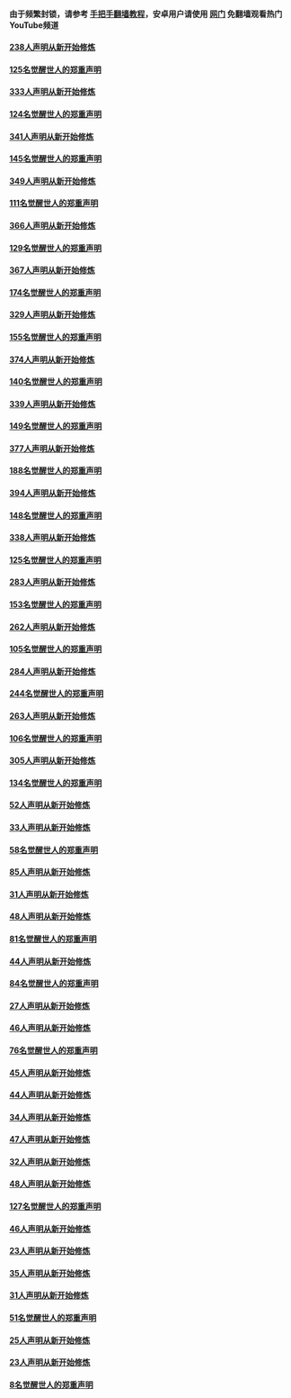 #### 由于频繁封锁，请参考 [手把手翻墙教程](https://github.com/gfw-breaker/guides/wiki/)，安卓用户请使用 [网门](https://github.com/gfw-breaker/nogfw/blob/master/dl.md?t=07120400) 免翻墙观看热门YouTube频道 

#### [238人声明从新开始修炼](../pages/91/427767.md?t=07120400) 

#### [125名觉醒世人的郑重声明](../pages/91/427766.md?t=07120400) 

#### [333人声明从新开始修炼](../pages/91/427525.md?t=07120400) 

#### [124名觉醒世人的郑重声明](../pages/91/427524.md?t=07120400) 

#### [341人声明从新开始修炼](../pages/91/427255.md?t=07120400) 

#### [145名觉醒世人的郑重声明](../pages/91/427254.md?t=07120400) 

#### [349人声明从新开始修炼](../pages/91/426969.md?t=07120400) 

#### [111名觉醒世人的郑重声明](../pages/91/426968.md?t=07120400) 

#### [366人声明从新开始修炼](../pages/91/426737.md?t=07120400) 

#### [129名觉醒世人的郑重声明](../pages/91/426736.md?t=07120400) 

#### [367人声明从新开始修炼](../pages/91/426421.md?t=07120400) 

#### [174名觉醒世人的郑重声明](../pages/91/426420.md?t=07120400) 

#### [329人声明从新开始修炼](../pages/91/426139.md?t=07120400) 

#### [155名觉醒世人的郑重声明](../pages/91/426138.md?t=07120400) 

#### [374人声明从新开始修炼](../pages/91/425811.md?t=07120400) 

#### [140名觉醒世人的郑重声明](../pages/91/425810.md?t=07120400) 

#### [339人声明从新开始修炼](../pages/91/425690.md?t=07120400) 

#### [149名觉醒世人的郑重声明](../pages/91/425689.md?t=07120400) 

#### [377人声明从新开始修炼](../pages/91/424867.md?t=07120400) 

#### [188名觉醒世人的郑重声明](../pages/91/424866.md?t=07120400) 

#### [394人声明从新开始修炼](../pages/91/423914.md?t=07120400) 

#### [148名觉醒世人的郑重声明](../pages/91/423913.md?t=07120400) 

#### [338人声明从新开始修炼](../pages/91/423540.md?t=07120400) 

#### [125名觉醒世人的郑重声明](../pages/91/423539.md?t=07120400) 

#### [283人声明从新开始修炼](../pages/91/423296.md?t=07120400) 

#### [153名觉醒世人的郑重声明](../pages/91/423295.md?t=07120400) 

#### [262人声明从新开始修炼](../pages/91/423004.md?t=07120400) 

#### [105名觉醒世人的郑重声明](../pages/91/423003.md?t=07120400) 

#### [284人声明从新开始修炼](../pages/91/422707.md?t=07120400) 

#### [244名觉醒世人的郑重声明](../pages/91/422706.md?t=07120400) 

#### [263人声明从新开始修炼](../pages/91/422553.md?t=07120400) 

#### [106名觉醒世人的郑重声明](../pages/91/422552.md?t=07120400) 

#### [305人声明从新开始修炼](../pages/91/422153.md?t=07120400) 

#### [134名觉醒世人的郑重声明](../pages/91/422152.md?t=07120400) 

#### [52人声明从新开始修炼](../pages/91/421846.md?t=07120400) 

#### [33人声明从新开始修炼](../pages/91/421804.md?t=07120400) 

#### [58名觉醒世人的郑重声明](../pages/91/421845.md?t=07120400) 

#### [85人声明从新开始修炼](../pages/91/421769.md?t=07120400) 

#### [31人声明从新开始修炼](../pages/91/421763.md?t=07120400) 

#### [48人声明从新开始修炼](../pages/91/421605.md?t=07120400) 

#### [81名觉醒世人的郑重声明](../pages/91/421656.md?t=07120400) 

#### [44人声明从新开始修炼](../pages/91/421544.md?t=07120400) 

#### [84名觉醒世人的郑重声明](../pages/91/421543.md?t=07120400) 

#### [27人声明从新开始修炼](../pages/91/421465.md?t=07120400) 

#### [46人声明从新开始修炼](../pages/91/421454.md?t=07120400) 

#### [76名觉醒世人的郑重声明](../pages/91/421453.md?t=07120400) 

#### [45人声明从新开始修炼](../pages/91/421452.md?t=07120400) 

#### [44人声明从新开始修炼](../pages/91/421422.md?t=07120400) 

#### [34人声明从新开始修炼](../pages/91/421322.md?t=07120400) 

#### [47人声明从新开始修炼](../pages/91/421264.md?t=07120400) 

#### [32人声明从新开始修炼](../pages/91/421225.md?t=07120400) 

#### [48人声明从新开始修炼](../pages/91/421202.md?t=07120400) 

#### [127名觉醒世人的郑重声明](../pages/91/421224.md?t=07120400) 

#### [46人声明从新开始修炼](../pages/91/421203.md?t=07120400) 

#### [23人声明从新开始修炼](../pages/91/421138.md?t=07120400) 

#### [35人声明从新开始修炼](../pages/91/421122.md?t=07120400) 

#### [31人声明从新开始修炼](../pages/91/421081.md?t=07120400) 

#### [51名觉醒世人的郑重声明](../pages/91/421080.md?t=07120400) 

#### [25人声明从新开始修炼](../pages/91/421020.md?t=07120400) 

#### [23人声明从新开始修炼](../pages/91/420884.md?t=07120400) 

#### [8名觉醒世人的郑重声明](../pages/91/420883.md?t=07120400) 

